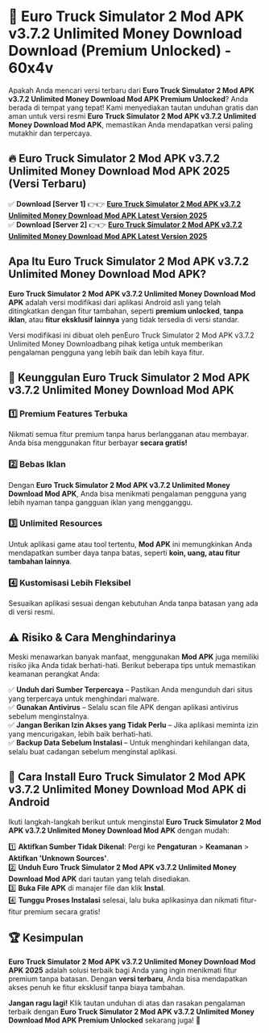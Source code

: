 # 🎯 Euro Truck Simulator 2 Mod APK v3.7.2 Unlimited Money Download  Download (Premium Unlocked) -  60x4v

Apakah Anda mencari versi terbaru dari **Euro Truck Simulator 2 Mod APK v3.7.2 Unlimited Money Download Mod APK Premium Unlocked**? Anda berada di tempat yang tepat! Kami menyediakan tautan unduhan gratis dan aman untuk versi resmi **Euro Truck Simulator 2 Mod APK v3.7.2 Unlimited Money Download Mod APK**, memastikan Anda mendapatkan versi paling mutakhir dan terpercaya.

## 🔥 Euro Truck Simulator 2 Mod APK v3.7.2 Unlimited Money Download Mod APK 2025 (Versi Terbaru)

✅ **Download [Server 1]** 👉👉 [**Euro Truck Simulator 2 Mod APK v3.7.2 Unlimited Money Download Mod APK Latest Version 2025**](https://momento.my/?title=Euro_Truck_Simulator_2_Mod_APK_v3.7.2_Unlimited_Money_Download)  
✅ **Download [Server 2]** 👉👉 [**Euro Truck Simulator 2 Mod APK v3.7.2 Unlimited Money Download Mod APK Latest Version 2025**](https://momento.my/?title=Euro_Truck_Simulator_2_Mod_APK_v3.7.2_Unlimited_Money_Download)  

## Apa Itu Euro Truck Simulator 2 Mod APK v3.7.2 Unlimited Money Download Mod APK?

**Euro Truck Simulator 2 Mod APK v3.7.2 Unlimited Money Download Mod APK** adalah versi modifikasi dari aplikasi Android asli yang telah ditingkatkan dengan fitur tambahan, seperti **premium unlocked**, **tanpa iklan**, atau **fitur eksklusif lainnya** yang tidak tersedia di versi standar.

Versi modifikasi ini dibuat oleh penEuro Truck Simulator 2 Mod APK v3.7.2 Unlimited Money Downloadbang pihak ketiga untuk memberikan pengalaman pengguna yang lebih baik dan lebih kaya fitur.

## 🎯 Keunggulan Euro Truck Simulator 2 Mod APK v3.7.2 Unlimited Money Download Mod APK

### 1️⃣ Premium Features Terbuka
Nikmati semua fitur premium tanpa harus berlangganan atau membayar. Anda bisa menggunakan fitur berbayar **secara gratis!**

### 2️⃣ Bebas Iklan
Dengan **Euro Truck Simulator 2 Mod APK v3.7.2 Unlimited Money Download Mod APK**, Anda bisa menikmati pengalaman pengguna yang lebih nyaman tanpa gangguan iklan yang mengganggu.

### 3️⃣ Unlimited Resources
Untuk aplikasi game atau tool tertentu, **Mod APK** ini memungkinkan Anda mendapatkan sumber daya tanpa batas, seperti **koin, uang, atau fitur tambahan lainnya**.

### 4️⃣ Kustomisasi Lebih Fleksibel
Sesuaikan aplikasi sesuai dengan kebutuhan Anda tanpa batasan yang ada di versi resmi.

## ⚠️ Risiko & Cara Menghindarinya

Meski menawarkan banyak manfaat, menggunakan **Mod APK** juga memiliki risiko jika Anda tidak berhati-hati. Berikut beberapa tips untuk memastikan keamanan perangkat Anda:

✅ **Unduh dari Sumber Terpercaya** – Pastikan Anda mengunduh dari situs yang terpercaya untuk menghindari malware.  
✅ **Gunakan Antivirus** – Selalu scan file APK dengan aplikasi antivirus sebelum menginstalnya.  
✅ **Jangan Berikan Izin Akses yang Tidak Perlu** – Jika aplikasi meminta izin yang mencurigakan, lebih baik berhati-hati.  
✅ **Backup Data Sebelum Instalasi** – Untuk menghindari kehilangan data, selalu buat cadangan sebelum menginstal aplikasi.

## 📌 Cara Install Euro Truck Simulator 2 Mod APK v3.7.2 Unlimited Money Download Mod APK di Android

Ikuti langkah-langkah berikut untuk menginstal **Euro Truck Simulator 2 Mod APK v3.7.2 Unlimited Money Download Mod APK** dengan mudah:

1️⃣ **Aktifkan Sumber Tidak Dikenal**: Pergi ke **Pengaturan** > **Keamanan** > **Aktifkan 'Unknown Sources'**.  
2️⃣ **Unduh Euro Truck Simulator 2 Mod APK v3.7.2 Unlimited Money Download Mod APK** dari tautan yang telah disediakan.  
3️⃣ **Buka File APK** di manajer file dan klik **Instal**.  
4️⃣ **Tunggu Proses Instalasi** selesai, lalu buka aplikasinya dan nikmati fitur-fitur premium secara gratis!

## 🏆 Kesimpulan

**Euro Truck Simulator 2 Mod APK v3.7.2 Unlimited Money Download Mod APK 2025** adalah solusi terbaik bagi Anda yang ingin menikmati fitur premium tanpa batasan. Dengan **versi terbaru**, Anda bisa mendapatkan akses penuh ke fitur eksklusif tanpa biaya tambahan.

**Jangan ragu lagi!** Klik tautan unduhan di atas dan rasakan pengalaman terbaik dengan **Euro Truck Simulator 2 Mod APK v3.7.2 Unlimited Money Download Mod APK Premium Unlocked** sekarang juga! 🚀
